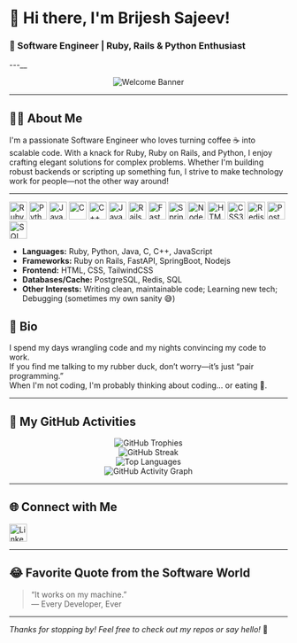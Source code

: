 # 👋 Hi there, I'm Brijesh Sajeev!

### 🚀 Software Engineer | Ruby, Rails & Python Enthusiast

---__

<div align="center">
  <img src="https://capsule-render.vercel.app/api?type=waving&color=auto&height=120&section=header&text=Welcome!&fontAlign=50&fontAlignY=40&fontSize=40&desc=Glad%20You%27re%20Here!&descAlign=50&descAlignY=70" alt="Welcome Banner"/>
</div>

---

## 🧑‍💻 About Me

I'm a passionate Software Engineer who loves turning coffee ☕ into scalable code. With a knack for Ruby, Ruby on Rails, and Python, I enjoy crafting elegant solutions for complex problems. Whether I'm building robust backends or scripting up something fun, I strive to make technology work for people—not the other way around!

---

<p>
  <!-- Languages -->
  <img src="https://cdn.jsdelivr.net/gh/devicons/devicon/icons/ruby/ruby-original.svg" alt="Ruby" width="32" height="32"/>
  <img src="https://cdn.jsdelivr.net/gh/devicons/devicon/icons/python/python-original.svg" alt="Python" width="32" height="32"/>
  <img src="https://cdn.jsdelivr.net/gh/devicons/devicon/icons/java/java-original.svg" alt="Java" width="32" height="32"/>
  <img src="https://cdn.jsdelivr.net/gh/devicons/devicon/icons/c/c-original.svg" alt="C" width="32" height="32"/>
  <img src="https://cdn.jsdelivr.net/gh/devicons/devicon/icons/cplusplus/cplusplus-original.svg" alt="C++" width="32" height="32"/>
  <img src="https://cdn.jsdelivr.net/gh/devicons/devicon/icons/javascript/javascript-original.svg" alt="Javascript" width="32" height="32"/>
  <!-- Frameworks -->
  <img src="https://cdn.jsdelivr.net/gh/devicons/devicon/icons/rails/rails-plain.svg" alt="Rails" width="32" height="32"/>
  <img src="https://cdn.jsdelivr.net/gh/devicons/devicon/icons/fastapi/fastapi-original.svg" alt="FastAPI" width="32" height="32"/>
  <img src="https://cdn.jsdelivr.net/gh/devicons/devicon/icons/spring/spring-original.svg" alt="SpringBoot" width="32" height="32"/>
  <img src="https://cdn.jsdelivr.net/gh/devicons/devicon/icons/nodejs/nodejs-original.svg" alt="Nodejs" width="32" height="32"/>
  <!-- Web / Styling -->
  <img src="https://cdn.jsdelivr.net/gh/devicons/devicon/icons/html5/html5-original.svg" alt="HTML5" width="32" height="32"/>
  <img src="https://cdn.jsdelivr.net/gh/devicons/devicon/icons/css3/css3-original.svg" alt="CSS3" width="32" height="32"/>
  <!-- Databases / Caching -->
  <img src="https://cdn.jsdelivr.net/gh/devicons/devicon/icons/redis/redis-original.svg" alt="Redis" width="32" height="32"/>
  <img src="https://cdn.jsdelivr.net/gh/devicons/devicon/icons/postgresql/postgresql-original.svg" alt="PostgreSQL" width="32" height="32"/>
  <img src="https://cdn.jsdelivr.net/gh/devicons/devicon/icons/mysql/mysql-original.svg" alt="SQL" width="32" height="32"/>
</p>

- **Languages:** Ruby, Python, Java, C, C++, JavaScript
- **Frameworks:** Ruby on Rails, FastAPI, SpringBoot, Nodejs
- **Frontend:** HTML, CSS, TailwindCSS
- **Databases/Cache:** PostgreSQL, Redis, SQL
- **Other Interests:** Writing clean, maintainable code; Learning new tech; Debugging (sometimes my own sanity 😅)

## 🤹 Bio

I spend my days wrangling code and my nights convincing my code to work.  
If you find me talking to my rubber duck, don’t worry—it’s just “pair programming.”  
When I'm not coding, I'm probably thinking about coding... or eating 🍕.

---

## 🌟 My GitHub Activities

<p align="center">
  <img src="https://github-profile-trophy.vercel.app/?username=BrijeshSajeev&theme=tokyonight&margin-w=10&column=7" alt="GitHub Trophies" />
  <br>
  <img src="https://streak-stats.demolab.com/?user=BrijeshSajeev&theme=tokyonight" alt="GitHub Streak" />
  <br>
  <img src="https://github-readme-stats.vercel.app/api/top-langs/?username=BrijeshSajeev&layout=compact&theme=tokyonight" alt="Top Languages" />
  <br>
  <img src="https://github-readme-activity-graph.vercel.app/graph?username=BrijeshSajeev&theme=tokyo-night" alt="GitHub Activity Graph" />
</p>

---

## 🌐 Connect with Me

<a href="https://www.linkedin.com/in/brijesh-s-a-053aaa238/" target="_blank">
  <img src="https://cdn.jsdelivr.net/gh/devicons/devicon/icons/linkedin/linkedin-original.svg" width="32" height="32" alt="LinkedIn"/>
</a>

---

## 😂 Favorite Quote from the Software World

> “It works on my machine.”  
> — Every Developer, Ever

---

_Thanks for stopping by! Feel free to check out my repos or say hello!_ 👋
